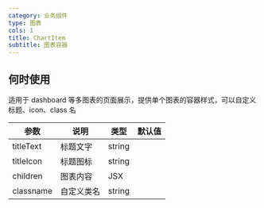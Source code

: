 ```yaml
---
category: 业务组件
type: 图表
cols: 1
title: ChartItem
subtitle: 图表容器
---
```



## 何时使用

适用于 dashboard 等多图表的页面展示，提供单个图表的容器样式，可以自定义标题、icon、class 名

| 参数      | 说明       | 类型   | 默认值 |
| --------- | ---------- | ------ | ------ |
| titleText | 标题文字   | string |        |
| titleIcon | 标题图标   | string |        |
| children  | 图表内容   | JSX    |        |
| classname | 自定义类名 | string |        |
